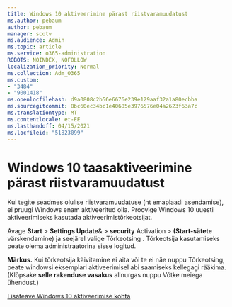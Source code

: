 ```yaml
---
title: Windows 10 aktiveerimine pärast riistvaramuudatust
ms.author: pebaum
author: pebaum
manager: scotv
ms.audience: Admin
ms.topic: article
ms.service: o365-administration
ROBOTS: NOINDEX, NOFOLLOW
localization_priority: Normal
ms.collection: Adm_O365
ms.custom:
- "3484"
- "9001418"
ms.openlocfilehash: d9a0808c2b56e6676e239e129aaf32a1a80ecbba
ms.sourcegitcommit: 8bc60ec34bc1e40685e3976576e04a2623f63a7c
ms.translationtype: MT
ms.contentlocale: et-EE
ms.lasthandoff: 04/15/2021
ms.locfileid: "51823099"
---
```

# <a name="reactivating-windows-10-after-a-hardware-change"></a>Windows 10 taasaktiveerimine pärast riistvaramuudatust

Kui tegite seadmes olulise riistvaramuudatuse (nt emaplaadi asendamise), ei pruugi Windows enam aktiveeritud olla. Proovige Windows 10 uuesti aktiveerimiseks kasutada aktiveerimistõrkeotsijat.

Avage **Start**  >  **Settings Update**&  >  **security** Activation  >  **(Start-sätete** värskendamine) ja seejärel valige Tõrkeotsing . Tõrkeotsija kasutamiseks peate olema administraatorina sisse logitud.

**Märkus.** Kui tõrkeotsija käivitamine ei aita või te  ei näe nuppu Tõrkeotsing, peate windowsi eksemplari aktiveerimisel abi saamiseks kellegagi rääkima. (Klõpsake **selle rakenduse vasakus** allnurgas nuppu Võtke meiega ühendust.)

[Lisateave Windows 10 aktiveerimise kohta](https://support.microsoft.com/help/12440/windows-10-activate)
